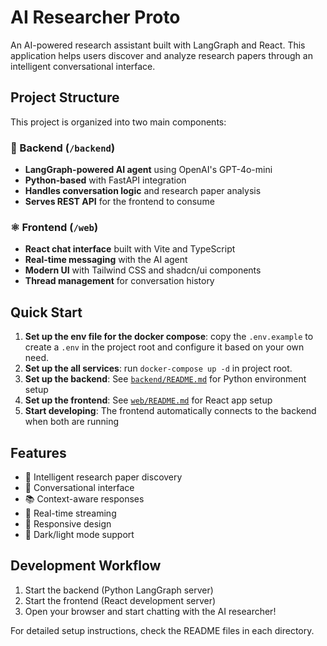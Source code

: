 # AI Researcher Proto

An AI-powered research assistant built with LangGraph and React. This application helps users discover and analyze research papers through an intelligent conversational interface.

## Project Structure

This project is organized into two main components:

### 🐍 Backend (`/backend`)
- **LangGraph-powered AI agent** using OpenAI's GPT-4o-mini
- **Python-based** with FastAPI integration
- **Handles conversation logic** and research paper analysis
- **Serves REST API** for the frontend to consume

### ⚛️ Frontend (`/web`)
- **React chat interface** built with Vite and TypeScript
- **Real-time messaging** with the AI agent
- **Modern UI** with Tailwind CSS and shadcn/ui components
- **Thread management** for conversation history

## Quick Start

1. **Set up the env file for the docker compose**: copy the `.env.example` to create a `.env` in the project root and configure it based on your own need.
2. **Set up the all services**: run `docker-compose up -d` in project root. 
3. **Set up the backend**: See [`backend/README.md`](./backend/README.md) for Python environment setup
4. **Set up the frontend**: See [`web/README.md`](./web/README.md) for React app setup
5. **Start developing**: The frontend automatically connects to the backend when both are running

## Features

- 🤖 Intelligent research paper discovery
- 💬 Conversational interface
- 📚 Context-aware responses
- 🔄 Real-time streaming
- 📱 Responsive design
- 🌙 Dark/light mode support

## Development Workflow

1. Start the backend (Python LangGraph server)
2. Start the frontend (React development server)
3. Open your browser and start chatting with the AI researcher!

For detailed setup instructions, check the README files in each directory.